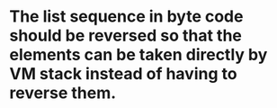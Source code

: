 # The list sequence in byte code should be reversed so that the elements can be taken directly by VM stack instead of having to reverse them.